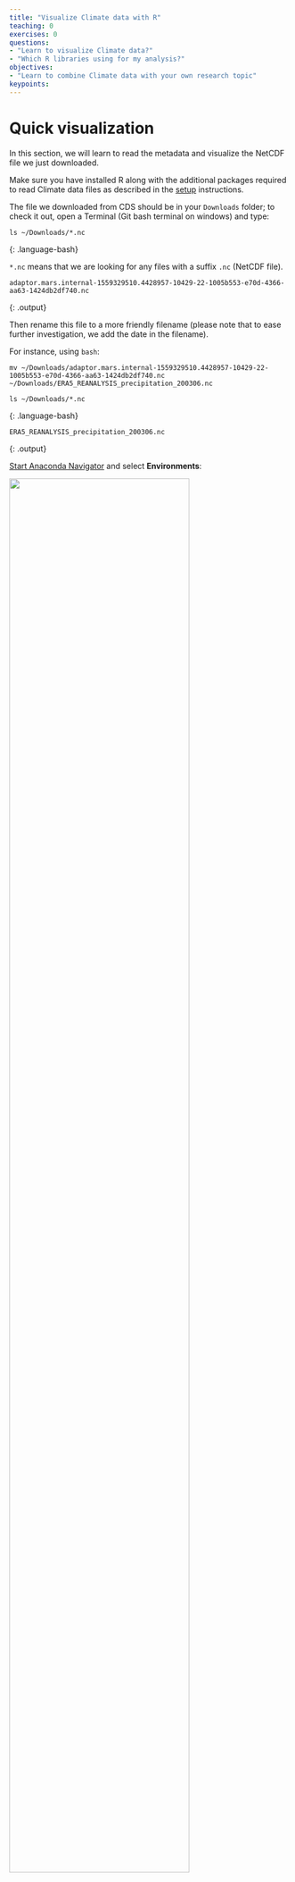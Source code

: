 ```yaml
---
title: "Visualize Climate data with R"
teaching: 0
exercises: 0
questions:
- "Learn to visualize Climate data?"
- "Which R libraries using for my analysis?"
objectives:
- "Learn to combine Climate data with your own research topic"
keypoints:
---
```



# Quick visualization 

In this section, we will learn to read the metadata and visualize the NetCDF file we just downloaded.

Make sure you have installed R along with the additional packages required to read Climate data files 
as described in the [setup](../setup) instructions.

The file we downloaded from CDS should be in your `Downloads` folder; to check it out, open a Terminal (Git bash terminal on windows) and type:

~~~
ls ~/Downloads/*.nc
~~~
{: .language-bash}

`*.nc` means that we are looking for any files with a suffix `.nc` (NetCDF file).

~~~
adaptor.mars.internal-1559329510.4428957-10429-22-1005b553-e70d-4366-aa63-1424db2df740.nc
~~~
{: .output}

Then rename this file to a more friendly filename (please note that to ease further investigation, we add the date in the filename).

For instance, using `bash`:

~~~
mv ~/Downloads/adaptor.mars.internal-1559329510.4428957-10429-22-1005b553-e70d-4366-aa63-1424db2df740.nc ~/Downloads/ERA5_REANALYSIS_precipitation_200306.nc

ls ~/Downloads/*.nc
~~~
{: .language-bash}

~~~
ERA5_REANALYSIS_precipitation_200306.nc
~~~
{: .output}

[Start Anaconda Navigator](https://docs.anaconda.com/anaconda/navigator/getting-started/#navigator-starting-navigator) and select **Environments**:

<img src="../fig/anaconda-navigator-r.png" width="80%"/>


## Quick visualization with R

      
Select **esm-r-analysis** environment and **Open with Jupyter Notebook** or **Rstudio**:

<img src="../fig/R-notebook.png" width="80%" />



## Get metadata

Set working directory to the folder where you have downloaded your NetCDF file.

~~~
library(raster)

setwd("~/Downloads") 
dset <- raster("ERA5_REANALYSIS_precipitation_200306.nc")
dset
~~~
{: .language-r}

~~~
class      : RasterLayer 
dimensions : 721, 1440, 1038240  (nrow, ncol, ncell)
resolution : 0.25, 0.25  (x, y)
extent     : -0.125, 359.875, -90.125, 90.125  (xmin, xmax, ymin, ymax)
crs        : +proj=longlat +datum=WGS84 +ellps=WGS84 +towgs84=0,0,0 
source     : C:/Users/annefou/Downloads/ERA5_REANALYSIS_precipitation_200306.nc 
names      : Total.precipitation 
z-value    : 2003-06-01 01:50:39 
zvar       : tp 
~~~
{: .output}

	  
> ## Remark
> On Windows, you may need to use a different syntax to set the working directory
>
{: .callout}

We can see that our `dset` object is a `RasterLayer` and we get additional metadata information about it:
- name of variable, 
- resolution, 
- coordinate reference system e.g. crs, etc.

when printed, we get all the metadata associated with our netCDF data file:

~~~
print(dset)
~~~
{: .language-r}

Printing `dset` returns `ERA5_REANALYSIS_precipitation_200306.nc` metadata:

~~~
File C:\Users\annefou\Downloads\ERA5_REANALYSIS_precipitation_200306.nc (NC_FORMAT_64BIT):

     1 variables (excluding dimension variables):
        short tp[longitude,latitude,time]   
            scale_factor: 1.90053802472073e-06
            add_offset: 0.0622730289179994
            _FillValue: -32767
            missing_value: -32767
            units: m
            long_name: Total precipitation

     3 dimensions:
        longitude  Size:1440
            units: degrees_east
            long_name: longitude
        latitude  Size:721
            units: degrees_north
            long_name: latitude
        time  Size:1
            units: hours since 1900-01-01 00:00:00.0
            long_name: time
            calendar: gregorian

    2 global attributes:
        Conventions: CF-1.6
        history: 2019-05-31 19:05:13 GMT by grib_to_netcdf-2.10.0: /opt/ecmwf/eccodes/bin/grib_to_netcdf -o /cache/data9/adaptor.mars.internal-1559329510.4428957-10429-22-1005b553-e70d-4366-aa63-1424db2df740.nc /cache/tmp/1005b553-e70d-4366-aa63-1424db2df740-adaptor.mars.internal-1559329510.4436107-10429-10-tmp.grib 
~~~
{: .output}


In this case, we are interested in the precipitation variable.


The [total precipitation](https://confluence.ecmwf.int/display/CKB/ERA5+data+documentation) is in units 
of "metre of water per day".

## Quick visualization

~~~
plot(dset)
~~~
{: .language-python}

<img src="../fig/tp_rplot.png" />

We will see later that it is much easier to shift longitudes to [-180.; 180] instead of [0.;360].

For this operation, we can use the `rotate` function:

~~~
dset_r <- rotate(dset)
dset_r
~~~
{: .language-r}

~~~
class      : RasterLayer 
dimensions : 721, 1440, 1038240  (nrow, ncol, ncell)
resolution : 0.25, 0.25  (x, y)
extent     : -179.875, 180.125, -90.125, 90.125  (xmin, xmax, ymin, ymax)
crs        : +proj=longlat +datum=WGS84 +ellps=WGS84 +towgs84=0,0,0 
source     : memory
names      : Total.precipitation 
values     : 0, 0.124548  (min, max)
z-value    : 2003-06-01 01:50:39 
~~~
{: .output}

~~~
plot(dset_r)
~~~
{: .language-r}

<img src="../fig/tp_rplot_rotate.png" />

> ## `rotate` function
> This function rotates a Raster* object that has x coordinates (longitude) from 0 to 360, to standard coordinates 
> between -180 and 180 degrees. Longitude between 0 and 360 is frequently used in data from global 
> climate models.
> 
{: .callout}


## Plotting with ggplot2

`ggplot2` is a plotting package that makes it simple to create complex plots from data in a data frame. 
It provides a more programmatic interface for specifying what variables to plot, how they are to be displayed, 
and to define general visual properties. Therefore, we only need minimal changes if the underlying data is modified or 
if for example we decide to switch from a bar plot to a scatter plot. This helps in creating publication quality 
plots with minimal amounts of adjustments and tweaking.

To make use of this R package:

~~~
library(ggplot2)
~~~
{: .language-r}


`ggplot2` functions like data in the ‘long’ format, i.e., a column for every dimension, and a row for 
every observation. Well-structured data will save you lots of time when making figures with `ggplot2`.

ggplot graphics are built step by step by adding new elements. Adding layers in this fashion allows for 
extensive flexibility and customization of plots.

To build a ggplot, we will follow the following basic template that can be used for different types of plots:

~~~
ggplot(data = <DATA>, mapping = aes(<MAPPINGS>)) +  <GEOM_FUNCTION>()
~~~
{: .language-r}

Use the `ggplot()` function and bind the plot to a specific data frame using the data argument

To visualise our data (`dset_r`) in R using `ggplot2`, we need to convert it to a dataframe. 
The raster package has an built-in function for conversion to a plotable dataframe:

~~~
df <- as.data.frame(dset_r, xy = TRUE) 
~~~
{: .language-r}

Now when we view the structure of our data, we will see a standard dataframe format:

~~~
str(df)
~~~
{: .language-r}

~~~
'data.frame':	1038240 obs. of  3 variables:
 $ x                  : num  -180 -180 -179 -179 -179 ...
 $ y                  : num  90 90 90 90 90 90 90 90 90 90 ...
 $ Total.precipitation: num  0.000623 0.000623 0.000623 0.000623 0.000623 ...
~~~
{: .output}

Once converted to a dataframe, we can plot it. We will also use the `coord_quickmap()` function 
to use an approximate Mercator projection for our plots. This approximation is suitable for 
small areas that are not too close to the poles. Other coordinate systems are available in `ggplot2` 
if needed, you can learn about them at their help page `?coord_map`.

~~~
ggplot() +
  geom_raster(data = df , aes(x = x, y = y, fill = Total.precipitation)) + 
  coord_quickmap()
~~~
{: .language-r}

<img src="../fig/tp_simple_ggplot2.png" width="60%"/>

We can use `ggplot()` to plot this data. We will set the color scale to `scale_fill_viridis_c` 
which is a color-blindness friendly color scale. 

We will also adjust the minimum and maximum values (remember the total precipitation is in metre) when plotting:

~~~
ggplot() +
  geom_raster(data = df , aes(x = x, y = y, fill = Total.precipitation)) +
  scale_fill_viridis_c(limits = c(0.0, 0.02)) +
  coord_quickmap()
~~~
{: .language-r}

<img src="../fig/tp_rplot_viridis.png" width="60%"/>

You can also create your own colormap using `colorRampPalette`:

~~~
# define jet colormap
jet.colors <- colorRampPalette(c("#00007F", "blue", "#007FFF", "cyan", "#7FFF7F", "yellow", "#FF7F00", "red", "#7F0000"))
~~~
{: .language-r}

Colors can be specified via their names or using [hexadecimal code](https://www.rapidtables.com/web/color/html-color-codes.html).

Then we can use this new colormap with `scale_fill_gradientn`:

~~~
# use the jet colormap
ggplot() +
  geom_raster(data = df, aes(x=x, y=y, fill=Total.precipitation)) + 
  scale_fill_gradientn(colors = jet.colors(7), limits = c(0.0, 0.02)) + 
  coord_quickmap()
~~~
{: .language-r}

<img src="../fig/tp_rplot_jet.png" />

We can see there is a band with *lots* of rain. Let's add continents and a projection using `borders`:

~~~
ggplot() +
  geom_raster(data = df, aes(x=x, y=y, fill=Total.precipitation)) + 
  scale_fill_gradientn(colors = jet.colors(7), limits = c(0.0, 0.02)) + 
  borders() + 
  coord_quickmap()
~~~
{: .language-python}

<img src="../fig/tp_plot_jet_ccrs.png" />


> ## Retrieve surface air temperature
> 
> From the same product type ([ERA5 single levels Monthly means](https://cds.climate.copernicus.eu/cdsapp#!/dataset/reanalysis-era5-single-levels-monthly-means?tab=form))
> select *2m temperature*. Make sure you rename your file to *ERA5_REANALYSIS_air_temperature_200306.nc*
> 
> - Inspect metadata of the new retrieved file
> - Visualize *2m temperature* with R
>
> > ## Solution with R
> > ~~~
> > # Temperature
> > dset <- raster('ERA5_REANALYSIS_air_temperature_200306.nc')
> > 
> > # shift longitudes to -180 and 180
> > dset_r <- rotate(dset)
> > 
> > # Convert to dataframe for ggplot
> > 
> > df <- as.data.frame(dset_r, xy = TRUE) 
> > 
> > ggplot() +
> >   geom_raster(data = df , aes(x = x, y = y, fill = X2.metre.temperature)) +
> >   scale_fill_viridis_c() + 
> >   borders() + 
> >   coord_quickmap()
> > ~~~
> > {: .language-r}
> > <img src="../fig/r-t2m.png" width="80%" />
> {: .solution}
>
{: .challenge}


> ## What is 2m temperature?
> We selected [ERA5 monthly averaged data on single levels from 1979 to present](https://cds.climate.copernicus.eu/cdsapp#!/dataset/reanalysis-era5-single-levels-monthly-means?tab=form) so we expected to get surface variables only.	
> In fact, we get all the variables on a single level and usually close to the surface. Here *2m temperature* is computed as 
> the temperature at a reference height (2 metres). This corresponds to the [surface air temperature](https://ane4bf-datap1.s3.eu-west-1.amazonaws.com/wmod8_gcos/s3fs-public/surface_temp_ecv_factsheet_201905.pdf?Yq5rPAs1YJ2iYVCutXWLnG_lTV.pRDb6). 
>
{: .callout}

## Change projection

It is very often convenient to visualize using a different projection than the original data:

~~~
# Reproject

dset_r_ortho <- projectRaster(dset_r, crs='+proj=ortho +lat_0=40 +lon_0=20')

df <- as.data.frame(dset_r_ortho, xy = TRUE) 

ggplot() +
  geom_raster(data = df , aes(x = x, y = y, fill = X2.metre.temperature)) +
  scale_fill_viridis_c()  +
  coord_quickmap()
~~~
{: .language-python}

<img src="../fig/r-t2m-ortho.png" width="50%" />

## CMIP5 monthly data on single levels

Let's have a look at CMIP 5 climate data. 

### Retrieve precipitation

We will retrieve precipitation from [CMIP5 monthly data on single levels](https://cds.climate.copernicus.eu/cdsapp#!/dataset/projections-cmip5-monthly-single-levels?tab=form).


As you can see that you have the choice between several models, experiments and ensemble members.


<img src="../fig/CMIP5_models.png" width="60%" />

> ## CMIP5 models
>  CMIP5 (Coupled Model Intercomparison Project Phase 5) had the following objectives:
> - evaluate how realistic the models are in simulating the recent past,
> - provide projections of future climate change on two time scales, near term (out to about 2035) and long term (out to 2100 and beyond), and
> - understand some of the factors responsible for differences in model projections, including quantifying some key feedbacks such as those involving clouds and the carbon cycle. 
> 20 climate modeling groups from around the world participated to CMIP5.
> All dataset are freely available from different repositories. For more information look [here](https://esgf-node.llnl.gov/projects/esgf-llnl/).
{: .callout}

We will choose NorESM1-M (Norwegian Earth System Model 1 - medium resolution) based on the [Norwegian Earth System Model](https://no.wikipedia.org/wiki/NorESM).

Please note that it is very common to analyze several models instead of one to run statistical
analysis.

> ## CMIP5 Ensemble member
>
> Many CMIP5 experiments, the so-called ensemble calculations, were calculated using several initial 
> states, initialisation methods or physics details. Ensemble calculations facilitate quantifying the 
> variability of simulation data concerning a single model.
> 
> In the CMIP5 project, ensemble members are named in the rip-nomenclature, *r* for realization, 
> *i* for initialisation and *p* for physics, followed by an integer, e.g. r1i1p1. 
> For more information look at [Experiments, ensembles, variable names and other centralized properties](https://portal.enes.org/data/enes-model-data/cmip5/datastructure).
>
{: .callout}

Select:
- **Model**: NorESM1-M (NCC, Norway)
- **Experiment**: historical
- **Ensemble**: r1i1p1
- **Period**: 185001-200512

We rename the downloaded filename to `pr_Amon_NorESM1-M_historical_r1i1p1_185001-200512.nc`.

Our NetCDF file contains precipitation between January 1850 and December 2005. So we will read it 
as an R RasterStack object. We will then select a time (band) for plotting.

Let's open this NetCDF file and check its metadata. 
To bring in all bands of a multi-band raster (here all times), we use the `stack()` function.

~~~
# CMIP 5 file contains more than one time so we use stack to get all times
dset <- stack("pr_Amon_NorESM1-M_historical_r1i1p1_185001-200512.nc")

dset
~~~
{: .language-r}

~~~
class      : RasterStack 
dimensions : 96, 144, 13824, 1872  (nrow, ncol, ncell, nlayers)
resolution : 2.5, 1.894737  (x, y)
extent     : -1.25, 358.75, -90.94737, 90.94737  (xmin, xmax, ymin, ymax)
crs        : +proj=longlat +datum=WGS84 +ellps=WGS84 +towgs84=0,0,0 
names      : X1850.01.16, X1850.02.15, X1850.03.16, X1850.04.16, X1850.05.16, X1850.06.16, X1850.07.16, X1850.08.16, X1850.09.16, X1850.10.16, X1850.11.16, X1850.12.16, X1851.01.16, X1851.02.15, X1851.03.16, ... 
~~~
{: .output}


We can look at the bands (times):

~~~
options(max.print=3)
dset@layers
~~~
{: .language-r}

~~~
[[1]]
class      : RasterLayer 
band       : 1  (of  1872  bands)
dimensions : 96, 144, 13824  (nrow, ncol, ncell)
resolution : 2.5, 1.894737  (x, y)
extent     : -1.25, 358.75, -90.94737, 90.94737  (xmin, xmax, ymin, ymax)
crs        : +proj=longlat +datum=WGS84 +ellps=WGS84 +towgs84=0,0,0 
source     : C:/Users/annefou/Documents/GitHub/NordicESMhub/climate-data-tutorial-new/data/pr_Amon_NorESM1-M_historical_r1i1p1_185001-200512.nc 
names      : X1850.01.16 
z-value    : 1850-01-16 
zvar       : pr 


[[2]]
class      : RasterLayer 
band       : 2  (of  1872  bands)
dimensions : 96, 144, 13824  (nrow, ncol, ncell)
resolution : 2.5, 1.894737  (x, y)
extent     : -1.25, 358.75, -90.94737, 90.94737  (xmin, xmax, ymin, ymax)
crs        : +proj=longlat +datum=WGS84 +ellps=WGS84 +towgs84=0,0,0 
source     : C:/Users/annefou/Documents/GitHub/NordicESMhub/climate-data-tutorial-new/data/pr_Amon_NorESM1-M_historical_r1i1p1_185001-200512.nc 
names      : X1850.02.15 
z-value    : 1850-01-16 
zvar       : pr 


[[3]]
class      : RasterLayer 
band       : 3  (of  1872  bands)
dimensions : 96, 144, 13824  (nrow, ncol, ncell)
resolution : 2.5, 1.894737  (x, y)
extent     : -1.25, 358.75, -90.94737, 90.94737  (xmin, xmax, ymin, ymax)
crs        : +proj=longlat +datum=WGS84 +ellps=WGS84 +towgs84=0,0,0 
source     : C:/Users/annefou/Documents/GitHub/NordicESMhub/climate-data-tutorial-new/data/pr_Amon_NorESM1-M_historical_r1i1p1_185001-200512.nc 
names      : X1850.03.16 
z-value    : 1850-01-16 
zvar       : pr 


 [ reached getOption("max.print") -- omitted 1869 entries ]
~~~
{: .output}

Let's select one layer (time) only for June 2003:

~~~
dset_200306 <- raster::subset(dset, grep('2003.06.', names(dset), value = T))
~~~
{: .language-r}

To ease our search we grep for '2003.06' in the names of the layers.

The variable for precipitation is name **pr** (there is only one variable) so let's look at its metadata:

~~~
print(dset_200306)
~~~
{: .language-python}


~~~
File C:\Users\annefou\Downloads\pr_Amon_NorESM1-M_historical_r1i1p1_185001-200512.nc (NC_FORMAT_CLASSIC):

     4 variables (excluding dimension variables):
        double time_bnds[bnds,time]   
        double lat_bnds[bnds,lat]   
        double lon_bnds[bnds,lon]   
        float pr[lon,lat,time]   
            standard_name: precipitation_flux
            long_name: Precipitation
            comment: at surface; includes both liquid and solid phases from all types of clouds (both large-scale and convective)
            units: kg m-2 s-1
            original_name: PRECT
            cell_methods: time: mean
            cell_measures: area: areacella
            history: 2011-06-01T05:45:35Z altered by CMOR: Converted type from 'd' to 'f'.
            associated_files: baseURL: http://cmip-pcmdi.llnl.gov/CMIP5/dataLocation gridspecFile: gridspec_atmos_fx_NorESM1-M_historical_r0i0p0.nc areacella: areacella_fx_NorESM1-M_historical_r0i0p0.nc

     4 dimensions:
        time  Size:1872   *** is unlimited ***
            bounds: time_bnds
            units: days since 1850-01-01 00:00:00
            calendar: noleap
            axis: T
            long_name: time
            standard_name: time
        lat  Size:96
            bounds: lat_bnds
            units: degrees_north
            axis: Y
            long_name: latitude
            standard_name: latitude
        lon  Size:144
            bounds: lon_bnds
            units: degrees_east
            axis: X
            long_name: longitude
            standard_name: longitude
        bnds  Size:2

    26 global attributes:
        institution: Norwegian Climate Centre
        institute_id: NCC
        experiment_id: historical
        source: NorESM1-M 2011  atmosphere: CAM-Oslo (CAM4-Oslo-noresm-ver1_cmip5-r112, f19L26);  ocean: MICOM (MICOM-noresm-ver1_cmip5-r112, gx1v6L53);  sea ice: CICE (CICE4-noresm-ver1_cmip5-r112);  land: CLM (CLM4-noresm-ver1_cmip5-r112)
        model_id: NorESM1-M
        forcing: GHG, SA, Oz, Sl, Vl, BC, OC
        parent_experiment_id: piControl
        parent_experiment_rip: r1i1p1
        branch_time: 255135
        contact: Please send any requests or bug reports to noresm-ncc@met.no.
        initialization_method: 1
        physics_version: 1
        tracking_id: 5ccde64e-cfe8-47f6-9de8-9ea1621e7781
        product: output
        experiment: historical
        frequency: mon
        creation_date: 2011-06-01T05:45:35Z
        history: 2011-06-01T05:45:35Z CMOR rewrote data to comply with CF standards and CMIP5 requirements.
        Conventions: CF-1.4
        project_id: CMIP5
        table_id: Table Amon (27 April 2011) a5a1c518f52ae340313ba0aada03f862
        title: NorESM1-M model output prepared for CMIP5 historical
        parent_experiment: pre-industrial control
        modeling_realm: atmos
        realization: 1
        cmor_version: 2.6.0
~~~
{: .output}

As before, we shift the longitudes from 0. and 360. to -180. and 180. with `rotate`:

~~~
dset_200306_r <- rotate(dset_200306)
~~~
{: .language-r}

And then convert to a dataframe for plotting:

~~~
df <- as.data.frame(dset_200306_r, xy = TRUE)
~~~
{: .language-r}

Let's look at the resulting dataframe:

~~~
df
~~~
{: .language-r}

~~~
df
       x  y  X2003.06.16
1 -177.5 90 8.070771e-06
2 -175.0 90 8.072762e-06
3 -172.5 90 8.076231e-06
4 -170.0 90 8.076957e-06
5 -167.5 90 8.077504e-06
6 -165.0 90 8.078797e-06
 [ reached 'max' / getOption("max.print") -- omitted 13818 rows ]
~~~
{: .output}

The column names are not very meaningful so let's rename them using R package `dplyr`:

~~~
library(dplyr)
df <- df %>% 
  rename(
    precipitation = X2003.06.16,
    longitude = x,
    latitude = y
  )
~~~
{: .language-r}

Now we have:

~~~
df
~~~
{: .language-r}


~~~
  longitude latitude precipitation
1    -177.5       90  8.070771e-06
2    -175.0       90  8.072762e-06
3    -172.5       90  8.076231e-06
4    -170.0       90  8.076957e-06
5    -167.5       90  8.077504e-06
6    -165.0       90  8.078797e-06
 [ reached 'max' / getOption("max.print") -- omitted 13818 rows ]
~~~
{: .output}


The unit is: **kg m-2 s-1**. We want to convert the units from kg m-2 s-1 to something that we are 
a little more familiar with like mm day-1 or m day-1 (metre per day) that is what we had with ERA5.

To do this, consider that 1 kg of rain water spread over 1 m2 of surface is 1 mm in thickness and 
that there are 86400 seconds in one day. Therefore, 1 kg m-2 s-1 = 86400 mm day-1 or 86.40 m day-1.

So we can go ahead and multiply that array by 86.40:

~~~
df$precipitation <- df$precipitation * 86.4 
~~~
{: .language-python}

Then we can plot the precipitation field:

~~~
ggplot() +
  geom_raster(data = df , aes(x = longitude, y = latitude, fill = precipitation)) +
  scale_fill_viridis_c() + 
  borders() + 
  coord_quickmap()
~~~
{: .language-r}

<img src="../fig/CMIP5_rpr.png" width="80%" />

Or using the custom jet colormap:

~~~
# define jet colormap
jet.colors <- colorRampPalette(c("#00007F", "blue", "#007FFF", "cyan", "#7FFF7F", "yellow", "#FF7F00", "red", "#7F0000"))


# use the jet colormap
ggplot() +
  geom_raster(data = df, aes(x=longitude, y=latitude, fill=precipitation)) + 
  scale_fill_gradientn(colors = jet.colors(7), limits = c(0.0, 0.02)) + 
  borders() + 
  coord_quickmap()
~~~
{: .language-r}

<img src="../fig/CMIP5_rpr_jet.png" width="80%" />  


> ## Remark
> We selected one year (2003) and one month (June) from both ERA5 and CMIP5 but 
> only data from re-analysis (ERA5) corresponds to the actual month of June 2003.
> Data from the climate model (CMIP5 historical) is only "one realization" of a month of June,
> typical of present day conditions but cannot be taken as the actual weather at that date.
> To be more realistic, climate data has to be considered over much longer period of time. For instance,
> we could easily compute (for both ERA5 and CMIP5) the average of the month of June between 1988 and 2018 (spanning 30 years) to
> have a more reliable results. However, as you have noticed, the horizontal resolution of ERA5 is much
> higher in ERA5 data.
>
{: .callout}

> ## Plot surface air temperature with CMIP5 (June 2003)
> 
> When searching for [CMIP5 monthly data on single levels](https://cds.climate.copernicus.eu/cdsapp#!/dataset/projections-cmip5-monthly-single-levels?tab=form)
> you will see that you have the choice between several models and ensemble members.
> Select:
> - **Model**: NorESM1-M (NCC, Norway)
> - **Ensemble**: r1i1p1
>
> > ## Solution with R
> > - Retrieve a new file with *2m temperature*
> > - rename the retrieved file to **tas_Amon_NorESM1-M_historical_r1i1p1_185001-200512.nc**
> > 
> > ~~~
> > dset <- stack("tas_Amon_NorESM1-M_historical_r1i1p1_185001-200512.nc")
> >
> >
> > dset_200306 <- raster::subset(dset, grep('2003.06.', names(dset), value = T))
> >
> > 
> > dset_200306_r <- rotate(dset_200306)
> >
> > df <- as.data.frame(dset_200306_r, xy = TRUE)
> >
> > library(dplyr)
> > df <- df %>% 
> >   rename(
> >     temperature = X2003.06.16,
> >     longitude = x,
> >     latitude = y
> >   )
> > 
> > # define jet colormap
> > jet.colors <- colorRampPalette(c("#00007F", "blue", "#007FFF", "cyan", "#7FFF7F", "yellow", "#FF7F00", "red", "#7F0000"))
> > 
> > 
> > # use the jet colormap
> > ggplot() +
> >   geom_raster(data = df, aes(x=longitude, y=latitude, fill=temperature)) + 
> >   scale_fill_gradientn(colors = jet.colors(7)) + 
> >   borders() + 
> >   coord_quickmap()
> > ~~~
> > {: .language-r}
> > 
> >
> > <img src="../fig/tas_Amon_NorESM1-M_historical_r1i1p1_200306_r.png" width="80%" />
> > 
> {: .solution}
{: .challenge}

# Interactive visualization

# Retrieve Climate data with CDS API

## Select area


{% include links.md %}

